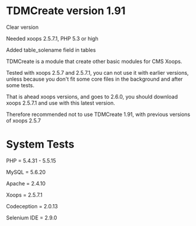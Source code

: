 # TDMCreate version 1.91
Clear version

Needed xoops 2.5.7.1, PHP 5.3 or high

Added table_solename field in tables

TDMCreate is a module that create other basic modules for CMS Xoops.

Tested with xoops 2.5.7 and 2.5.7.1, you can not use it with earlier versions, unless because you don't fit some core files in the background and after some tests.

That is ahead xoops versions, and goes to 2.6.0, you should download xoops 2.5.7.1 and use with this latest version.

Therefore recommended not to use TDMCreate 1.91, with previous versions of xoops 2.5.7

# System Tests
PHP = 5.4.31 - 5.5.15

MySQL = 5.6.20

Apache = 2.4.10

Xoops = 2.5.7.1

Codeception = 2.0.13

Selenium IDE = 2.9.0
